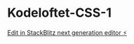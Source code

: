 # Kodeloftet-CSS-1

[Edit in StackBlitz next generation editor ⚡️](https://stackblitz.com/~/github.com/Chonkz90/Kodeloftet-CSS-1)